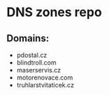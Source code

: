 # DNS zones repo

## Domains:
- pdostal.cz
- blindtroll.com
- maserservis.cz
- motorenovace.com
- truhlarstvitaticek.cz
